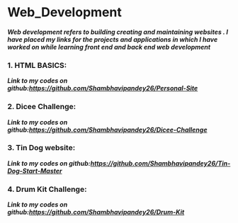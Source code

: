 # Web_Development
***Web development refers to building creating and maintaining websites . I have placed my links for the projects and applications  in which I have worked on while learning front end and back end web development***
### 1. HTML BASICS:
***Link to my codes on github:https://github.com/Shambhavipandey26/Personal-Site***


### 2. Dicee Challenge:
***Link to my codes on github:https://github.com/Shambhavipandey26/Dicee-Challenge***

### 3. Tin Dog website:
***Link to my codes on github:https://github.com/Shambhavipandey26/Tin-Dog-Start-Master***
### 4. Drum Kit Challenge:
***Link to my codes on github:https://github.com/Shambhavipandey26/Drum-Kit***


